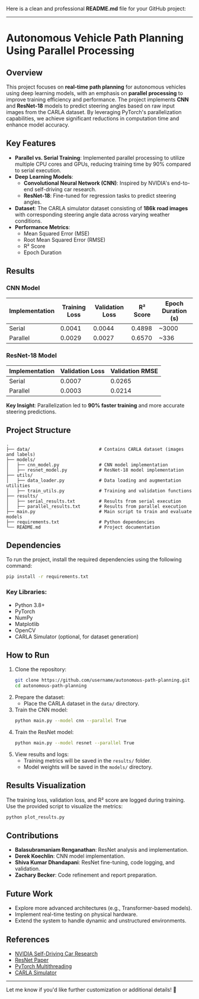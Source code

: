 Here is a clean and professional **README.md** file for your GitHub project:

---

# Autonomous Vehicle Path Planning Using Parallel Processing

## Overview
This project focuses on **real-time path planning** for autonomous vehicles using deep learning models, with an emphasis on **parallel processing** to improve training efficiency and performance. The project implements **CNN** and **ResNet-18** models to predict steering angles based on raw input images from the CARLA dataset. By leveraging PyTorch's parallelization capabilities, we achieve significant reductions in computation time and enhance model accuracy.

## Key Features
- **Parallel vs. Serial Training**: Implemented parallel processing to utilize multiple CPU cores and GPUs, reducing training time by 90% compared to serial execution.
- **Deep Learning Models**:
  - **Convolutional Neural Network (CNN)**: Inspired by NVIDIA's end-to-end self-driving car research.
  - **ResNet-18**: Fine-tuned for regression tasks to predict steering angles.
- **Dataset**: The CARLA simulator dataset consisting of **186k road images** with corresponding steering angle data across varying weather conditions.
- **Performance Metrics**:
  - Mean Squared Error (MSE)
  - Root Mean Squared Error (RMSE)
  - R² Score
  - Epoch Duration

## Results
### CNN Model
| Implementation | Training Loss | Validation Loss | R² Score | Epoch Duration (s) |
|-----------------|--------------|-----------------|----------|-------------------|
| Serial         | 0.0041       | 0.0044          | 0.4898   | ~3000             |
| Parallel       | 0.0029       | 0.0027          | 0.6570   | ~336              |

### ResNet-18 Model
| Implementation | Validation Loss | Validation RMSE |
|-----------------|-----------------|-----------------|
| Serial         | 0.0007          | 0.0265          |
| Parallel       | 0.0003          | 0.0214          |

**Key Insight**: Parallelization led to **90% faster training** and more accurate steering predictions.

## Project Structure
```
.
├── data/                          # Contains CARLA dataset (images and labels)
├── models/
│   ├── cnn_model.py               # CNN model implementation
│   ├── resnet_model.py            # ResNet-18 model implementation
├── utils/
│   ├── data_loader.py             # Data loading and augmentation utilities
│   ├── train_utils.py             # Training and validation functions
├── results/
│   ├── serial_results.txt         # Results from serial execution
│   ├── parallel_results.txt       # Results from parallel execution
├── main.py                        # Main script to train and evaluate models
├── requirements.txt               # Python dependencies
└── README.md                      # Project documentation
```

## Dependencies
To run the project, install the required dependencies using the following command:
```bash
pip install -r requirements.txt
```

### Key Libraries:
- Python 3.8+
- PyTorch
- NumPy
- Matplotlib
- OpenCV
- CARLA Simulator (optional, for dataset generation)

## How to Run
1. Clone the repository:
   ```bash
   git clone https://github.com/username/autonomous-path-planning.git
   cd autonomous-path-planning
   ```
2. Prepare the dataset:
   - Place the CARLA dataset in the `data/` directory.
3. Train the CNN model:
   ```bash
   python main.py --model cnn --parallel True
   ```
4. Train the ResNet model:
   ```bash
   python main.py --model resnet --parallel True
   ```
5. View results and logs:
   - Training metrics will be saved in the `results/` folder.
   - Model weights will be saved in the `models/` directory.

## Results Visualization
The training loss, validation loss, and R² score are logged during training. Use the provided script to visualize the metrics:
```bash
python plot_results.py
```

## Contributions
- **Balasubramaniam Renganathan**: ResNet analysis and implementation.
- **Derek Koechlin**: CNN model implementation.
- **Shiva Kumar Dhandapani**: ResNet fine-tuning, code logging, and validation.
- **Zachary Becker**: Code refinement and report preparation.

## Future Work
- Explore more advanced architectures (e.g., Transformer-based models).
- Implement real-time testing on physical hardware.
- Extend the system to handle dynamic and unstructured environments.

## References
- [NVIDIA Self-Driving Car Research](https://arxiv.org/pdf/1604.07316)
- [ResNet Paper](https://arxiv.org/abs/1512.03385)
- [PyTorch Multithreading](https://pytorch.org/docs/stable/notes/cpu_threading_torchscript_inference.html)
- [CARLA Simulator](https://carla.org/)

---

Let me know if you'd like further customization or additional details! 🚀
